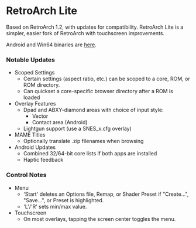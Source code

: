 # RetroArch Lite

Based on RetroArch 1.2, with updates for compatibility.
RetroArch Lite is a simpler, easier fork of RetroArch with touchscreen improvements.

Android and Win64 binaries are [here](https://drive.google.com/open?id=1QjhAOmM9OOP0JX0Me5I1eEbpbFsSZk9I).

### Notable Updates
* Scoped Settings
  * Certain settings (aspect ratio, etc.) can be scoped to a core, ROM, or ROM directory.
  * Can quickset a core-specific browser directory after a ROM is loaded
* Overlay Features
  * Dpad and ABXY-diamond areas with choice of input style:
    * Vector
    * Contact area (Android)
  * Lightgun support (use a SNES_x.cfg overlay)
* MAME Titles
  * Optionally translate .zip filenames when browsing
* Android Updates
  * Combined 32/64-bit core lists if both apps are installed
  * Haptic feedback

### Control Notes
* Menu
  * 'Start' deletes an Options file, Remap, or Shader Preset if "Create...", "Save...", or Preset is highlighted.
  * 'L'/'R' sets min/max value.
* Touchscreen
  * On most overlays, tapping the screen center toggles the menu.
